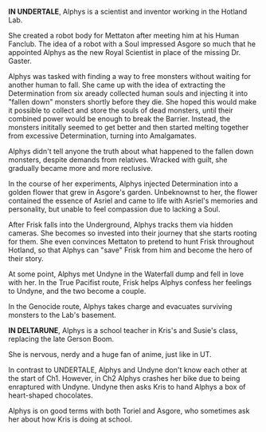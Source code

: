 **IN UNDERTALE**, Alphys is a scientist and inventor working in the <a onclick="loadFile('Hotland Lab.md')">Hotland Lab</a>.

She created a robot body for <a onclick="loadFile('Mettaton.md')">Mettaton</a> after meeting him at his Human Fanclub. The idea of a robot with a <a onclick="loadFile('Soul.md')">Soul</a> impressed <a onclick="loadFile('Asgore.md')">Asgore</a> so much that he appointed Alphys as the new Royal Scientist in place of the missing <a onclick="loadFile('Doctor W. D. Gaster.md')">Dr. Gaster</a>.

Alphys was tasked with finding a way to free monsters without waiting for another human to fall. She came up with the idea of extracting the <a onclick="loadFile('Determination.md')">Determination</a> from <a onclick="loadFile('Six Humans.md')">six aready collected human souls</a> and injecting it into "fallen down" monsters shortly before they die. She hoped this would make it possible to collect and store the souls of dead monsters, until their combined power would be enough to break the Barrier.
Instead, the monsters inititally seemed to get better and then started melting together from excessive Determination, turning into <a onclick="loadFile('Amalgamates.md')">Amalgamates</a>. 

Alphys didn't tell anyone the truth about what happened to the fallen down monsters, despite demands from relatives. Wracked with guilt, she gradually became more and more reclusive.

In the course of her experiments, Alphys injected <a onclick="loadFile('Determination.md')">Determination</a> into a golden flower that grew in Asgore's garden. Unbeknownst to her, <a onclick="loadFile('Flowey.md')">the flower</a> contained the essence of <a onclick="loadFile('Asriel.md')">Asriel</a> and came to life with Asriel's memories and personality, but unable to feel compassion due to lacking a <a onclick="loadFile('Souls.md')">Soul</a>.

After <a onclick="loadFile('Frisk.md')">Frisk</a> falls into the Underground, Alphys tracks them via hidden cameras. She becomes so invested into their journey that she starts rooting for them. She even convinces <a onclick="loadFile('Mettaton.md')">Mettaton</a> to pretend to hunt Frisk throughout Hotland, so that Alphys can "save" Frisk from him and become the hero of their story.

At some point, Alphys met <a onclick="loadFile('Undyne.md')">Undyne</a> in the Waterfall dump and fell in love with her. 
In the True Pacifist route, <a onclick="loadFile('Frisk.md')">Frisk</a> helps Alphys confess her feelings to Undyne, and the two become a couple.

In the Genocide route, Alphys takes charge and evacuates surviving monsters to the <a onclick="loadFile('Hotland Lab.md')">Lab's basement</a>.

**IN DELTARUNE**, Alphys is a school teacher in <a onclick="loadFile('Kris.md')">Kris's</a> and <a onclick="loadFile('Susie.md')">Susie's</a> class, replacing the late <a onclick="loadFile('Gerson Boom.md')">Gerson Boom</a>.

She is nervous, nerdy and a huge fan of anime, just like in UT.

In contrast to UNDERTALE, Alphys and <a onclick="loadFile('Undyne.md')">Undyne</a> don't know each other at the start of Ch1. However, in Ch2 Alphys crashes her bike due to being enraptured with Undyne. Undyne then asks Kris to hand Alphys a box of heart-shaped chocolates.

Alphys is on good terms with both <a onclick="loadFile('Toriel.md')">Toriel</a> and <a onclick="loadFile('Asgore.md')">Asgore</a>, who sometimes ask her about how Kris is doing at school.